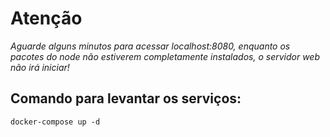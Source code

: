 # Atenção

*Aguarde alguns minutos para acessar localhost:8080, enquanto os pacotes do node não estiverem completamente instalados, o servidor web não irá iniciar!*

## Comando para levantar os serviços:
``docker-compose up -d``
